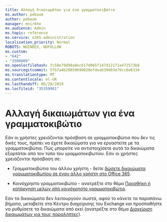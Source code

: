 ```yaml
---
title: Αλλαγή δικαιωμάτων για ένα γραμματοκιβώτιο
ms.author: pebaum
author: pebaum
manager: mnirkhe
ms.audience: Admin
ms.topic: reference
ms.service: o365-administration
localization_priority: Normal
ROBOTS: NOINDEX, NOFOLLOW
ms.custom:
- "642"
- "3500009"
ms.openlocfilehash: fc58e79d98a8ec617d065f147d12171a472573b8
ms.sourcegitcommit: 5fb7a4b28859690020efdea630d03e70cc0e6334
ms.translationtype: MT
ms.contentlocale: el-GR
ms.lasthandoff: 06/28/2019
ms.locfileid: "35359981"
---
```

# <a name="changing-permissions-on-a-mailbox"></a>Αλλαγή δικαιωμάτων για ένα γραμματοκιβώτιο

Εάν οι χρήστες χρειάζονται πρόσβαση σε γραμματοκιβώτια που δεν τις δικές τους, πρέπει να έχετε δικαιώματα για να εργαστείτε με τα γραμματοκιβώτια. Πώς μπορείτε να αντιστοιχίσετε αυτά τα δικαιώματα εξαρτάται από τον τύπο του γραμματοκιβωτίου. Εάν οι χρήστες χρειάζονται πρόσβαση σε:
  
- Γραμματοκιβώτια του άλλου χρήστη - δείτε [δώσετε δικαιώματα γραμματοκιβωτίου σε έναν άλλο χρήστη στο Office 365](https://support.office.com/article/give-mailbox-permissions-to-another-user-in-office-365-admin-help-1dbcf12f-a9de-4d1d-b0b3-a227f8a736d8).
    
- Κοινόχρηστο γραμματοκιβώτιο - ανατρέξτε στο θέμα [Προσθήκη ή κατάργηση μελών από κοινόχρηστο γραμματοκιβώτιο](https://support.office.com/article/add-or-remove-members-from-a-shared-mailbox-a1cd0ae0-216c-4dc1-8171-bfacfbd4c1a7).
    
Εάν τα δικαιώματα δεν λειτουργούν σωστά, αφού το κάνετε τα παραπάνω βήματα, μεταβείτε στο Κέντρο διαχείρισης του Exchange και προσπαθήστε να ρυθμίσετε τα δικαιώματα από εκεί (ανατρέξτε στο θέμα [Διαχείριση δικαιωμάτων για τους παραλήπτες](https://technet.microsoft.com/library/jj919240%28v=exchg.150%29.aspx)).
  
